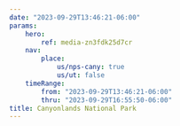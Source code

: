 ```yaml
---
date: "2023-09-29T13:46:21-06:00"
params:
    hero:
        ref: media-zn3fdk25d7cr
    nav:
        place:
            us/nps-cany: true
            us/ut: false
    timeRange:
        from: "2023-09-29T13:46:21-06:00"
        thru: "2023-09-29T16:55:50-06:00"
title: Canyonlands National Park
---
```

